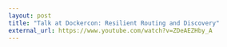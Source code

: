 ```yaml
---
layout: post
title: "Talk at Dockercon: Resilient Routing and Discovery"
external_url: https://www.youtube.com/watch?v=ZDeAEZHby_A
---
```

